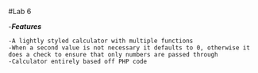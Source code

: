 #Lab 6

-***Features***


    -A lightly styled calculator with multiple functions
    -When a second value is not necessary it defaults to 0, otherwise it does a check to ensure that only numbers are passed through
    -Calculator entirely based off PHP code

